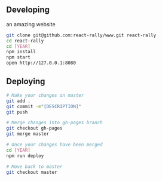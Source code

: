 ## Developing

an amazing website

```bash
git clone git@github.com:react-rally/www.git react-rally
cd react-rally
cd [YEAR]
npm install
npm start
open http://127.0.0.1:8080
```

## Deploying

```bash
# Make your changes on master
git add .
git commit -m"[DESCRIPTION]"
git push

# Merge changes into gh-pages branch
git checkout gh-pages
git merge master

# Once your changes have been merged
cd [YEAR]
npm run deploy

# Move back to master
git checkout master
```
